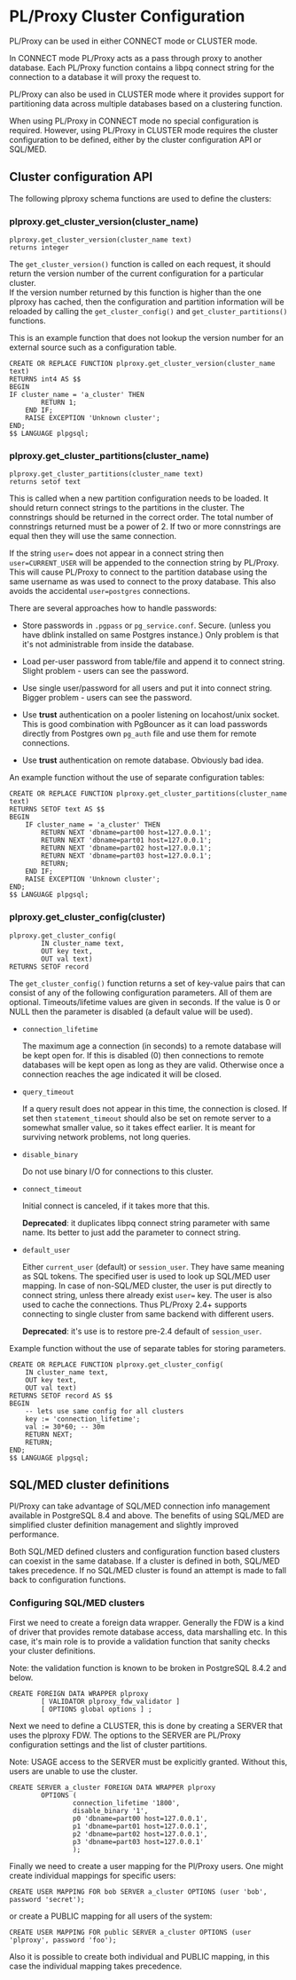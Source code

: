 
# PL/Proxy Cluster Configuration

PL/Proxy can be used in either CONNECT mode or CLUSTER mode.

In CONNECT mode PL/Proxy acts as a pass through proxy to another database.
Each PL/Proxy function contains a libpq connect string for the connection
to a database it will proxy the request to.

PL/Proxy can also be used in CLUSTER mode where it provides support for
partitioning data across multiple databases based on a clustering function.

When using PL/Proxy in CONNECT mode no special configuration is required.
However, using PL/Proxy in CLUSTER mode requires the cluster configuration
to be defined, either by the cluster configuration API or SQL/MED.

## Cluster configuration API

The following plproxy schema functions are used to define the clusters:

### plproxy.get_cluster_version(cluster_name)

    plproxy.get_cluster_version(cluster_name text)
    returns integer

The `get_cluster_version()` function is called on each request, it should return 
the version number of the current configuration for a particular cluster.  
If the version number returned by this function is higher than the one plproxy 
has cached, then the configuration and partition information will be reloaded
by calling the `get_cluster_config()` and `get_cluster_partitions()` functions.

This is an example function that does not lookup the version number for an 
external source such as a configuration table.

    CREATE OR REPLACE FUNCTION plproxy.get_cluster_version(cluster_name text)
    RETURNS int4 AS $$
    BEGIN
	IF cluster_name = 'a_cluster' THEN
            RETURN 1;
        END IF;
        RAISE EXCEPTION 'Unknown cluster';
    END;
    $$ LANGUAGE plpgsql;


### plproxy.get_cluster_partitions(cluster_name)

    plproxy.get_cluster_partitions(cluster_name text)
    returns setof text

This is called when a new partition configuration needs to be loaded. 
It should return connect strings to the partitions in the cluster.
The connstrings should be returned in the correct order.  The total
number of connstrings returned must be a power of 2.  If two or more
connstrings are equal then they will use the same connection.

If the string `user=` does not appear in a connect string then
`user=CURRENT_USER` will be appended to the connection string by PL/Proxy.  
This will cause PL/Proxy to connect to the partition database using
the same username as was used to connect to the proxy database.
This also avoids the accidental `user=postgres` connections.

There are several approaches how to handle passwords:

* Store passwords in `.pgpass` or `pg_service.conf`.  Secure.
  (unless you have dblink installed on same Postgres instance.)
  Only problem is that it's not administrable from inside the database.

* Load per-user password from table/file and append it to connect string.
  Slight problem - users can see the password.

* Use single user/password for all users and put it into connect string.
  Bigger problem - users can see the password.

* Use **trust** authentication on a pooler listening on locahost/unix socket.
  This is good combination with PgBouncer as it can load
  passwords directly from Postgres own `pg_auth` file and
  use them for remote connections.

* Use **trust** authentication on remote database.  Obviously bad idea.

An example function without the use of separate configuration tables:

    CREATE OR REPLACE FUNCTION plproxy.get_cluster_partitions(cluster_name text)
    RETURNS SETOF text AS $$
    BEGIN
        IF cluster_name = 'a_cluster' THEN
            RETURN NEXT 'dbname=part00 host=127.0.0.1';
            RETURN NEXT 'dbname=part01 host=127.0.0.1';
            RETURN NEXT 'dbname=part02 host=127.0.0.1';
            RETURN NEXT 'dbname=part03 host=127.0.0.1';
            RETURN;
        END IF;
        RAISE EXCEPTION 'Unknown cluster';
    END;
    $$ LANGUAGE plpgsql;

### plproxy.get_cluster_config(cluster)
 
    plproxy.get_cluster_config(
            IN cluster_name text,
            OUT key text,
            OUT val text)
    RETURNS SETOF record

The `get_cluster_config()` function returns a set of key-value pairs that can 
consist of any of the following configuration parameters.  All of them are 
optional. Timeouts/lifetime values are given in seconds.  If the value is 0
or NULL then the parameter is disabled (a default value will be used).


* `connection_lifetime`

  The maximum age a connection (in seconds) to a remote database will be kept
  open for. If this is disabled (0) then connections to remote databases will 
  be kept open as long as they are valid. Otherwise once a connection reaches 
  the age indicated it will be closed.

* `query_timeout`

  If a query result does not appear in this time, the connection
  is closed.  If set then `statement_timeout` should also be set
  on remote server to a somewhat smaller value, so it takes effect earlier.
  It is meant for surviving network problems, not long queries.

* `disable_binary`

  Do not use binary I/O for connections to this cluster.

* `connect_timeout`

  Initial connect is canceled, if it takes more that this.

  **Deprecated**: it duplicates libpq connect string parameter
  with same name.  Its better to just add the parameter to
  connect string.

* `default_user`

  Either `current_user` (default) or `session_user`.  They have same
  meaning as SQL tokens.  The specified user is used to look up SQL/MED
  user mapping.  In case of non-SQL/MED cluster, the user is put directly
  to connect string, unless there already exist `user=` key.  The user is
  also used to cache the connections.  Thus PL/Proxy 2.4+ supports connecting
  to single cluster from same backend with different users.

  **Deprecated**: it's use is to restore pre-2.4 default of `session_user`.

Example function without the use of separate tables for storing parameters.

    CREATE OR REPLACE FUNCTION plproxy.get_cluster_config(
        IN cluster_name text,
        OUT key text,
        OUT val text)
    RETURNS SETOF record AS $$
    BEGIN
        -- lets use same config for all clusters
        key := 'connection_lifetime';
        val := 30*60; -- 30m
        RETURN NEXT;
        RETURN;
    END;
    $$ LANGUAGE plpgsql;

## SQL/MED cluster definitions

Pl/Proxy can take advantage of SQL/MED connection info management available
in PostgreSQL 8.4 and above. The benefits of using SQL/MED are simplified
cluster definition management and slightly improved performance.

Both SQL/MED defined clusters and configuration function based clusters can
coexist in the same database. If a cluster is defined in both, SQL/MED takes
precedence. If no SQL/MED cluster is found an attempt is made to fall back to
configuration functions.

### Configuring SQL/MED clusters

First we need to create a foreign data wrapper. Generally the FDW is a kind of
driver that provides remote database access, data marshalling etc. In this
case, it's main role is to provide a validation function that sanity checks
your cluster definitions.

Note: the validation function is known to be broken in PostgreSQL 8.4.2 and
below.


    CREATE FOREIGN DATA WRAPPER plproxy
            [ VALIDATOR plproxy_fdw_validator ]
            [ OPTIONS global options ] ;

Next we need to define a CLUSTER, this is done by creating a SERVER that uses
the plproxy FDW.  The options to the SERVER are PL/Proxy configuration settings
and the list of cluster partitions.

Note: USAGE access to the SERVER must be explicitly granted. Without this,
users are unable to use the cluster.

    CREATE SERVER a_cluster FOREIGN DATA WRAPPER plproxy
            OPTIONS (
                    connection_lifetime '1800',
                    disable_binary '1',
                    p0 'dbname=part00 host=127.0.0.1',
                    p1 'dbname=part01 host=127.0.0.1',
                    p2 'dbname=part02 host=127.0.0.1',
                    p3 'dbname=part03 host=127.0.0.1'
                    );

Finally we need to create a user mapping for the Pl/Proxy users. One might
create individual mappings for specific users:

    CREATE USER MAPPING FOR bob SERVER a_cluster OPTIONS (user 'bob', password 'secret');

or create a PUBLIC mapping for all users of the system:

    CREATE USER MAPPING FOR public SERVER a_cluster OPTIONS (user 'plproxy', password 'foo');

Also it is possible to create both individual and PUBLIC mapping, in this case
the individual mapping takes precedence.

